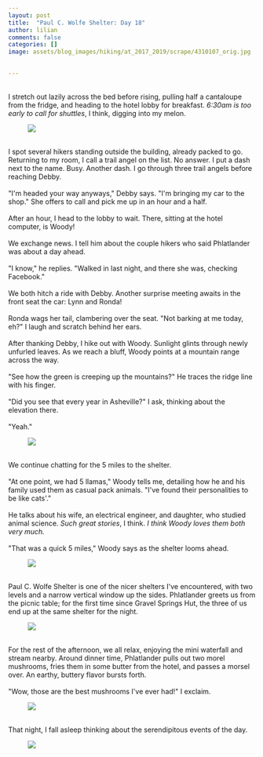 ```yaml
---
layout: post  
title:  "Paul C. Wolfe Shelter: Day 18"  
author: lilian  
comments: false  
categories: []  
image: assets/blog_images/hiking/at_2017_2019/scrape/4310107_orig.jpg 
                  

---
```

<br>I stretch out lazily across the bed before rising, pulling half a cantaloupe from the fridge, and heading to the hotel lobby for breakfast. <em>6:30am is too early to call for shuttles</em>, I think, digging into my melon.&nbsp;<br>

<figure><img src="{{site.baseurl}}/assets/blog_images/hiking/at_2017_2019/scrape/4310107_orig.jpg" ></figure>

<br>I spot several hikers standing outside the building, already packed to go. Returning to my room, I call a trail angel on the list. No answer. I put a dash next to the name. Busy. Another dash. I go through three trail angels before reaching Debby.&nbsp;<br><br>"I'm headed your way anyways," Debby says. "I'm bringing my car to the shop." She offers to call and pick me up in an hour and a half.<br><br>After an hour, I head to the lobby to wait. There, sitting at the hotel computer, is Woody!<br><br>We exchange news. I tell him about the couple hikers who said Phlatlander was about a day ahead.<br><br>"I know," he replies. "Walked in last night, and there she was, checking Facebook."<br><br>We both hitch a ride with Debby. Another surprise meeting awaits in the front seat the car: Lynn and Ronda!<br><br>Ronda wags her tail, clambering over the seat. "Not barking at me today, eh?" I laugh and scratch behind her ears.<br><br>After thanking Debby, I hike out with Woody. Sunlight glints through newly unfurled leaves. As we reach a bluff, Woody points at a mountain range across the way.<br><br>"See how the green is creeping up the mountains?" He traces the ridge line with his finger.&nbsp;<br><br>"Did you see that every year in Asheville?" I ask, thinking about the elevation there.<br><br>"Yeah."<br>

<figure><img src="{{site.baseurl}}/assets/blog_images/hiking/at_2017_2019/scrape/23996_orig.jpg" ></figure>

<br>We continue chatting for the 5 miles to the shelter.&nbsp;<br><br>"At one point, we had 5 llamas," Woody tells me, detailing how he and his family used them as casual pack animals. "I've found their personalities to be like cats'."<br><br>He talks about his wife, an electrical engineer, and daughter, who studied animal science. <em>Such great stories</em>, I think. <em>I think Woody loves them both very much.<br><br></em>"That was a quick 5 miles," Woody says as the shelter looms ahead.&nbsp;<br>

<figure><img src="{{site.baseurl}}/assets/blog_images/hiking/at_2017_2019/scrape/4364609_orig.jpg" ></figure>

<br>Paul C. Wolfe Shelter is one of the nicer shelters I've encountered, with two levels and a narrow vertical window up the sides. Phlatlander greets us from the picnic table; for the first time since Gravel Springs Hut, the three of us end up at the same shelter for the night.

<figure><img src="{{site.baseurl}}/assets/blog_images/hiking/at_2017_2019/scrape/5453499_orig.jpg" ></figure>

<br>For the rest of the afternoon, we all relax, enjoying the mini waterfall and stream nearby. Around dinner time, Phlatlander pulls out two morel mushrooms, fries them in some butter from the hotel, and passes a morsel over. An earthy, buttery flavor bursts forth.&nbsp;<br><br>"Wow, those are the best mushrooms I've ever had!" I exclaim.

<figure><img src="{{site.baseurl}}/assets/blog_images/hiking/at_2017_2019/scrape/3358592_orig.jpg" ></figure>

<br>That night, I fall asleep thinking about the serendipitous events of the day.<br>

<figure><img src="{{site.baseurl}}/assets/blog_images/hiking/at_2017_2019/scrape/5230176_orig.jpg" ></figure>